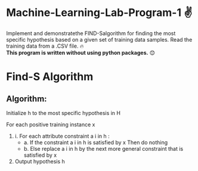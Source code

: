 # Machine-Learning-Lab-Program-1 :v:
Implement and demonstratethe FIND-Salgorithm for finding the most specific hypothesis based on a given set of training data samples. Read the training data from a .CSV file. :fire: <br/>**This program is written without using python packages.** :blush:

# Find-S Algorithm
## Algorithm:
<p>Initialize h to the most specific hypothesis in H</p>
For each positive training instance x</br>
 <ol>
 <li>i. For each attribute constraint a i in h :
  <ul>
   <li>a. If the constraint a i in h is satisfied by x Then do nothing</li>
   <li>b. Else replace a i in h by the next more general constraint that is satisfied by x</li>
  </ul>
 </li>
 <li>Output hypothesis h</li>
 </ol>

